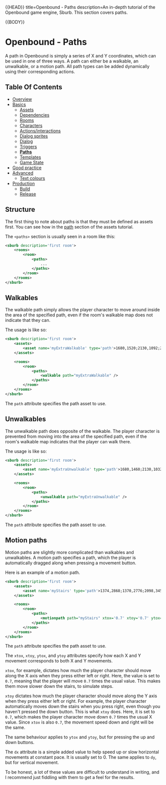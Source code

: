 {{HEAD}}
title=Openbound - Paths
description=An in-depth tutorial of the Openbound game engine, Sburb. This section covers paths.

{{BODY}}

# Openbound - Paths

A path in Openbound is simply a series of X and Y coordinates, which can be used in one of three ways. A path can either be a walkable, an unwalkable, or a motion path. All path types can be added dynamically using their corresponding actions.

## Table Of Contents

-   [Overview](/openbound-overview)
-   [Basics](/openbound-basics)
    -   [Assets](/openbound-assets)
    -   [Dependencies](/openbound-dependencies)
    -   [Rooms](/openbound-rooms)
    -   [Characters](/openbound-characters)
    -   [Actions/interactions](/openbound-actions)
    -   [Dialog sprites](/openbound-dialog-sprites)
    -   [Dialog](/openbound-dialog)
    -   [Triggers](/openbound-triggers)
    -   [**Paths**](/openbound-paths)
    -   [Templates](/openbound-templates)
    -   [Game State](/openbound-gamestate)
-   [Good practice](/openbound-good-practice)
-   [Advanced](/openbound-advanced)
    -   [Text colours](/openbound-text-colours)
-   [Production](/openbound-production)
    -   [Build](/openbound-build)
    -   [Release](openbound-release)

## Structure

The first thing to note about paths is that they must be defined as assets first. You can see how in the [path](/openbound-assets#path) section of the assets tutorial.

The `<paths>` section is usually seen in a room like this:

```xml
<sburb description='first room'>
    <rooms>
        <room>
            <paths>
                ...
            </paths>
        </room>
    </rooms>
</sburb>
```

## Walkables

The walkable path simply allows the player character to move around inside the area of the specified path, even if the room's walkable map does not indicate that they can.

The usage is like so:

```xml
<sburb description='first room'>
    <assets>
	    <asset name='myExtraWalkable' type='path'>1680,1520;2130,1092;2330,1092;2350,1186;2150,1186;1683,1611</asset>
    </assets>

    <rooms>
        <room>
            <paths>
                <walkable path="myExtraWalkable" />
            </paths>
        </room>
    </rooms>
</sburb>
```

The `path` attribute specifies the path asset to use.

## Unwalkables

The unwalkable path does opposite of the walkable. The player character is prevented from moving into the area of the specified path, even if the room's walkable map indicates that the player can walk there.

The usage is like so:

```xml
<sburb description='first room'>
    <assets>
	    <asset name='myExtraUnwalkable' type='path'>1680,1460;2130,1032;2150,1086;1683,1520</asset>
    </assets>

    <rooms>
        <room>
            <paths>
                <unwalkable path="myExtraUnwalkable" />
            </paths>
        </room>
    </rooms>
</sburb>
```

The `path` attribute specifies the path asset to use.

## Motion paths

Motion paths are slightly more complicated than walkables and unwalkables. A motion path specifies a path, which the player is automatically dragged along when pressing a movement button.

Here is an example of a motion path.

```xml
<sburb description='first room'>
    <assets>
	    <asset name='myStairs' type='path'>1374,2868;1370,2776;2098,3458;2098,3558</asset>
    </assets>

    <rooms>
        <room>
            <paths>
  		        <motionpath path="myStairs" xtox='0.7' xtoy='0.7' ytox='0' ytoy='1' dx='0' dy='0' />
            </paths>
        </room>
    </rooms>
</sburb>
```

The `path` attribute specifies the path asset to use.

The `xtox`, `xtoy`, `ytox`, and `ytoy` attributes specify how each X and Y movement corresponds to both X and Y movements.

`xtox`, for example, dictates how much the player character should move along the X axis when they press either left or right. Here, the value is set to `0.7`, meaning that the player will move `0.7` times the usual value. This makes them move slower down the stairs, to simulate steps.

`xtoy` dictates how much the player character should move along the Y axis when they press either left or right. For example, the player character automatically moves down the stairs when you press right, even though you haven't pressed the down button. This is what `xtoy` does. Here, it is set to `0.7`, which makes the player character move down `0.7` times the usual X value. Since `xtox` is also `0.7`, the movement speed down and right will be the same.

The same behaviour applies to `ytox` and `ytoy`, but for pressing the up and down buttons.

The `dx` attribute is a simple added value to help speed up or slow horizontal movements at constant pace. It is usually set to 0. The same applies to `dy`, but for vertical movement.

To be honest, a lot of these values are difficult to understand in writing, and I recommend just fiddling with them to get a feel for the results.
